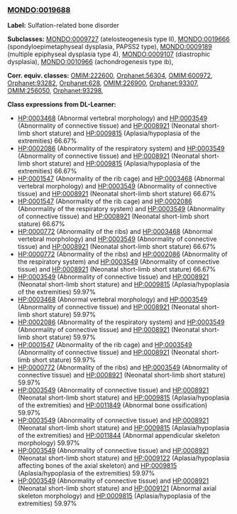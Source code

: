 
### [MONDO:0019688](http://purl.obolibrary.org/obo/MONDO_0019688)
**Label:** Sulfation-related bone disorder

**Subclasses:** [MONDO:0009727](http://purl.obolibrary.org/obo/MONDO_0009727) (atelosteogenesis type II), [MONDO:0019666](http://purl.obolibrary.org/obo/MONDO_0019666) (spondyloepimetaphyseal dysplasia, PAPSS2 type), [MONDO:0009189](http://purl.obolibrary.org/obo/MONDO_0009189) (multiple epiphyseal dysplasia type 4), [MONDO:0009107](http://purl.obolibrary.org/obo/MONDO_0009107) (diastrophic dysplasia), [MONDO:0010966](http://purl.obolibrary.org/obo/MONDO_0010966) (achondrogenesis type ib), 

**Corr. equiv. classes:** [OMIM:222600](http://purl.obolibrary.org/obo/OMIM_222600), [Orphanet:56304](http://www.orpha.net/ORDO/Orphanet_56304), [OMIM:600972](http://purl.obolibrary.org/obo/OMIM_600972), [Orphanet:93282](http://www.orpha.net/ORDO/Orphanet_93282), [Orphanet:628](http://www.orpha.net/ORDO/Orphanet_628), [OMIM:226900](http://purl.obolibrary.org/obo/OMIM_226900), [Orphanet:93307](http://www.orpha.net/ORDO/Orphanet_93307), [OMIM:256050](http://purl.obolibrary.org/obo/OMIM_256050), [Orphanet:93298](http://www.orpha.net/ORDO/Orphanet_93298), 

**Class expressions from DL-Learner:**

- [HP:0003468](http://purl.obolibrary.org/obo/HP_0003468) (Abnormal vertebral morphology) and [HP:0003549](http://purl.obolibrary.org/obo/HP_0003549) (Abnormality of connective tissue) and [HP:0008921](http://purl.obolibrary.org/obo/HP_0008921) (Neonatal short-limb short stature) and [HP:0009815](http://purl.obolibrary.org/obo/HP_0009815) (Aplasia/hypoplasia of the extremities) 66.67%
- [HP:0002086](http://purl.obolibrary.org/obo/HP_0002086) (Abnormality of the respiratory system) and [HP:0003549](http://purl.obolibrary.org/obo/HP_0003549) (Abnormality of connective tissue) and [HP:0008921](http://purl.obolibrary.org/obo/HP_0008921) (Neonatal short-limb short stature) and [HP:0009815](http://purl.obolibrary.org/obo/HP_0009815) (Aplasia/hypoplasia of the extremities) 66.67%
- [HP:0001547](http://purl.obolibrary.org/obo/HP_0001547) (Abnormality of the rib cage) and [HP:0003468](http://purl.obolibrary.org/obo/HP_0003468) (Abnormal vertebral morphology) and [HP:0003549](http://purl.obolibrary.org/obo/HP_0003549) (Abnormality of connective tissue) and [HP:0008921](http://purl.obolibrary.org/obo/HP_0008921) (Neonatal short-limb short stature) 66.67%
- [HP:0001547](http://purl.obolibrary.org/obo/HP_0001547) (Abnormality of the rib cage) and [HP:0002086](http://purl.obolibrary.org/obo/HP_0002086) (Abnormality of the respiratory system) and [HP:0003549](http://purl.obolibrary.org/obo/HP_0003549) (Abnormality of connective tissue) and [HP:0008921](http://purl.obolibrary.org/obo/HP_0008921) (Neonatal short-limb short stature) 66.67%
- [HP:0000772](http://purl.obolibrary.org/obo/HP_0000772) (Abnormality of the ribs) and [HP:0003468](http://purl.obolibrary.org/obo/HP_0003468) (Abnormal vertebral morphology) and [HP:0003549](http://purl.obolibrary.org/obo/HP_0003549) (Abnormality of connective tissue) and [HP:0008921](http://purl.obolibrary.org/obo/HP_0008921) (Neonatal short-limb short stature) 66.67%
- [HP:0000772](http://purl.obolibrary.org/obo/HP_0000772) (Abnormality of the ribs) and [HP:0002086](http://purl.obolibrary.org/obo/HP_0002086) (Abnormality of the respiratory system) and [HP:0003549](http://purl.obolibrary.org/obo/HP_0003549) (Abnormality of connective tissue) and [HP:0008921](http://purl.obolibrary.org/obo/HP_0008921) (Neonatal short-limb short stature) 66.67%
- [HP:0003549](http://purl.obolibrary.org/obo/HP_0003549) (Abnormality of connective tissue) and [HP:0008921](http://purl.obolibrary.org/obo/HP_0008921) (Neonatal short-limb short stature) and [HP:0009815](http://purl.obolibrary.org/obo/HP_0009815) (Aplasia/hypoplasia of the extremities) 59.97%
- [HP:0003468](http://purl.obolibrary.org/obo/HP_0003468) (Abnormal vertebral morphology) and [HP:0003549](http://purl.obolibrary.org/obo/HP_0003549) (Abnormality of connective tissue) and [HP:0008921](http://purl.obolibrary.org/obo/HP_0008921) (Neonatal short-limb short stature) 59.97%
- [HP:0002086](http://purl.obolibrary.org/obo/HP_0002086) (Abnormality of the respiratory system) and [HP:0003549](http://purl.obolibrary.org/obo/HP_0003549) (Abnormality of connective tissue) and [HP:0008921](http://purl.obolibrary.org/obo/HP_0008921) (Neonatal short-limb short stature) 59.97%
- [HP:0001547](http://purl.obolibrary.org/obo/HP_0001547) (Abnormality of the rib cage) and [HP:0003549](http://purl.obolibrary.org/obo/HP_0003549) (Abnormality of connective tissue) and [HP:0008921](http://purl.obolibrary.org/obo/HP_0008921) (Neonatal short-limb short stature) 59.97%
- [HP:0000772](http://purl.obolibrary.org/obo/HP_0000772) (Abnormality of the ribs) and [HP:0003549](http://purl.obolibrary.org/obo/HP_0003549) (Abnormality of connective tissue) and [HP:0008921](http://purl.obolibrary.org/obo/HP_0008921) (Neonatal short-limb short stature) 59.97%
- [HP:0003549](http://purl.obolibrary.org/obo/HP_0003549) (Abnormality of connective tissue) and [HP:0008921](http://purl.obolibrary.org/obo/HP_0008921) (Neonatal short-limb short stature) and [HP:0009815](http://purl.obolibrary.org/obo/HP_0009815) (Aplasia/hypoplasia of the extremities) and [HP:0011849](http://purl.obolibrary.org/obo/HP_0011849) (Abnormal bone ossification) 59.97%
- [HP:0003549](http://purl.obolibrary.org/obo/HP_0003549) (Abnormality of connective tissue) and [HP:0008921](http://purl.obolibrary.org/obo/HP_0008921) (Neonatal short-limb short stature) and [HP:0009815](http://purl.obolibrary.org/obo/HP_0009815) (Aplasia/hypoplasia of the extremities) and [HP:0011844](http://purl.obolibrary.org/obo/HP_0011844) (Abnormal appendicular skeleton morphology) 59.97%
- [HP:0003549](http://purl.obolibrary.org/obo/HP_0003549) (Abnormality of connective tissue) and [HP:0008921](http://purl.obolibrary.org/obo/HP_0008921) (Neonatal short-limb short stature) and [HP:0009122](http://purl.obolibrary.org/obo/HP_0009122) (Aplasia/hypoplasia affecting bones of the axial skeleton) and [HP:0009815](http://purl.obolibrary.org/obo/HP_0009815) (Aplasia/hypoplasia of the extremities) 59.97%
- [HP:0003549](http://purl.obolibrary.org/obo/HP_0003549) (Abnormality of connective tissue) and [HP:0008921](http://purl.obolibrary.org/obo/HP_0008921) (Neonatal short-limb short stature) and [HP:0009121](http://purl.obolibrary.org/obo/HP_0009121) (Abnormal axial skeleton morphology) and [HP:0009815](http://purl.obolibrary.org/obo/HP_0009815) (Aplasia/hypoplasia of the extremities) 59.97%


